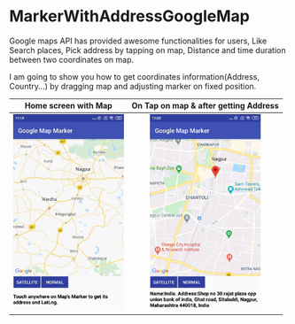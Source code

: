# MarkerWithAddressGoogleMap
Google maps API has provided awesome functionalities for users, Like Search places, Pick address by tapping on map, Distance and time duration between two coordinates on map.

I am going to show you how to get coordinates information(Address, Country…) by dragging map and adjusting marker on fixed position.


 Home screen with Map                       | On Tap on map & after getting Address                      |
:------------------------------------------:|:-------------------------------------------:
<img src="screenshot/without address.jpg" width="200">|<img src="screenshot/with address.jpg" width="200">|
